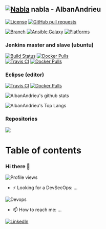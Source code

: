 

## [![Nabla](https://bababou.albandrieu.com/nabla/index/assets/nabla/nabla-4.png)](https://github.com/AlbanAndrieu) nabla - AlbanAndrieu

[![License](http://img.shields.io/:license-apache-blue.svg?style=flat-square)](http://www.apache.org/licenses/LICENSE-2.0.html)
[![GitHub pull requests](https://img.shields.io/github/issues-pr/AlbanAndrieu/AlbanAndrieu.svg)](https://github.com/AlbanAndrieu/AlbanAndrieu/pulls)<br/>

[![Branch](http://img.shields.io/github/tag/AlbanAndrieu/ansible-nabla.svg?style=flat-square)](https://github.com/AlbanAndrieu/ansible-nabla/tree/master)
[![Ansible Galaxy](https://img.shields.io/badge/galaxy-albanandrieu.ansible--nabla-660198.svg?style=flat)](https://galaxy.ansible.com/alban.andrieu/ansible-nabla)
[![Platforms](http://img.shields.io/badge/platforms-windows%20/%20macosx%20/%20ubuntu%20/%20redhat-lightgrey.svg?style=flat)](#)<br/>

<!--

### Hooks (python)

[![Jenkins build Status](http://albandrieu.com/jenkins/buildStatus/icon?job=nabla-hooks)](http://albandrieu.com/jenkins/job/nabla-hooks/)

### CPP (c++)

[![Jenkins build Status](http://albandrieu.com/jenkins/buildStatus/icon?job=nabla-cpp-interview-microsoft-cmake)](http://albandrieu.com/jenkins/job/nabla-cpp-interview-microsoft-cmake/)

-->

### Jenkins master and slave (ubuntu)

[![Build Status](https://app.travis-ci.com/AlbanAndrieu/ansible-jenkins-slave-docker.svg?branch=master)](https://app.travis-ci.com/AlbanAndrieu/ansible-jenkins-slave-docker)
[![Docker Pulls](https://img.shields.io/docker/pulls/nabla/ansible-jenkins-slave-docker)](https://hub.docker.com/r/nabla/ansible-jenkins-slave-docker)<br/>
[![Travis CI](https://img.shields.io/travis/AlbanAndrieu/jenkins-pipeline-scripts.svg?style=flat)](https://travis-ci.org/AlbanAndrieu/jenkins-pipeline-scripts)
[![Docker Pulls](https://img.shields.io/docker/pulls/nabla/jenkins-pipeline-scripts)](https://hub.docker.com/r/nabla/jenkins-pipeline-scripts)<br/>


### Eclipse (editor)

[![Travis CI](https://img.shields.io/travis/AlbanAndrieu/ansible-eclipse.svg?style=flat)](https://travis-ci.org/AlbanAndrieu/ansible-eclipse)
[![Docker Pulls](https://img.shields.io/docker/pulls/nabla/ansible-eclipse)](https://hub.docker.com/r/nabla/ansible-eclipse)<br/>

![AlbanAndrieu's github stats](https://github-readme-stats.vercel.app/api?username=AlbanAndrieu&theme=dark&show_icons=true)

![AlbanAndrieu's Top Langs](https://github-readme-stats.vercel.app/api/top-langs/?username=AlbanAndrieu&langs_count=8&theme=tokyonight&layout=compact&card_width=445)

### Repositories

<a href="https://github.com/AlbanAndrieu/nabla-servers-bower-sample">
  <img align="center" src="https://github-readme-stats.vercel.app/api/pin/?username=AlbanAndrieu&repo=nabla-servers-bower-sample&theme=tokyonight" />
</a>

<!--[![Stackexchange profile](https://stackexchange.com/users/flair/4652074.png)](https://stackexchange.com/users/4652074)-->

# Table of contents

<!-- toc -->


<!-- tocstop -->

### Hi there 👋

![Profile views](https://komarev.com/ghpvc/?username=AlbanAndrieu&color=green)

- ⚡ Looking for a DevSecOps: ...

![Devops](https://bababou.albandrieu.com/nabla/index/assets/logo-devops.png)

- 📫 How to reach me: ...

[![LinkedIn](https://img.shields.io/badge/LinkedIn-0077B5?style=for-the-badge&logo=linkedin&logoColor=white)](https://www.linkedin.com/in/nabla/)

<!--
**AlbanAndrieu/AlbanAndrieu** is a ✨ _special_ ✨ repository because its `README.md` (this file) appears on your GitHub profile.

Here are some ideas to get you started:

- 🔭 I’m currently working on ...
- 🌱 I’m currently learning ...
- 👯 I’m looking to collaborate on ...
- 🤔 I’m looking for help with ...
- 💬 Ask me about ...
- 😄 Pronouns: ...

-->
